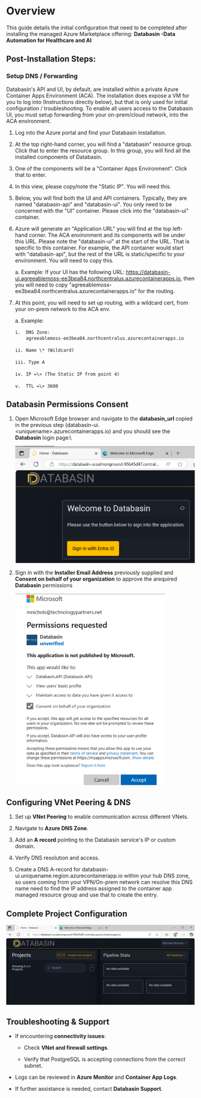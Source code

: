 # Overview

This guide details the initial configuration that need to be completed after installing the managed Azure Marketplace offering: **Databasin -Data Automation for Healthcare and AI**

## Post-Installation Steps:

### Setup DNS / Forwarding

Databasin's API and UI, by default, are installed within a private Azure
Container Apps Environment (ACA). The installation does expose a VM for
you to log into (Instructions directly below), but that is only used for
initial configuration / troubleshooting. To enable all users access to
the Databasin UI, you must setup forwarding from your on-prem/cloud
network, into the ACA environment.

1.  Log into the Azure portal and find your Databasin installation.

2.  At the top right-hand corner, you will find a "databasin" resource
    group. Click that to enter the resource group. In this group, you
    will find all the installed components of Databasin.

3.  One of the components will be a "Container Apps Environment". Click
    that to enter.

4.  In this view, please copy/note the "Static IP". You will need this.

5.  Below, you will find both the UI and API containers. Typically, they
    are named "databasin-api" and "databasin-ui". You only need to be
    concerned with the "UI" container. Please click into the
    "databasin-ui" container.

6.  Azure will generate an "Application URL" you will find at the top
    left-hand corner. The ACA environment and its components will be
    under this URL. Please note the "databasin-ui" at the start of the
    URL. That is specific to this container. For example, the API
    container would start with "databasin-api", but the rest of the URL
    is static/specific to your environment. You will need to copy this.

    a.  Example: If your UI has the following URL:
        https://databasin-ui.agreeablemoss-ee3bea84.northcentralus.azurecontainerapps.io,
        then you will need to copy
        "agreeablemoss-ee3bea84.northcentralus.azurecontainerapps.io"
        for the routing.

7.  At this point, you will need to set up routing, with a wildcard
    cert, from your on-prem network to the ACA env.

    a.  Example:

        i.  DNS Zone:
            agreeablemoss-ee3bea84.northcentralus.azurecontainerapps.io

        ii. Name \* (Wildcard)

        iii. Type A

        iv. IP =\> (The Static IP from point 4)

        v.  TTL =\> 3600

## Databasin Permissions Consent

1.  Open Microsoft Edge browser and navigate to the **databasin_url**
    copied in the previous step
    (databasin-ui.\<uniquename\>.azurecontainerapps.io) and you should
    see the **Databasin** login page:\
    
    ![](./post_install/media/image1.png)

2.  Sign in with the **Installer Email Address** previously supplied and **Consent on behalf of your organization** to approve the     arequired **Databasin** permissions

    ![](./post_install/media/image2.png)

## Configuring VNet Peering & DNS

1.  Set up **VNet Peering** to enable communication across different VNets.

2.  Navigate to **Azure DNS Zone**.

3.  Add an **A record** pointing to the Databasin service's IP or custom
    domain.

4.  Verify DNS resolution and access.

5.  Create a DNS A-record for
    databasin-ui.uniquename.region.azurecontainerapp.io within your hub
    DNS zone, so users coming from your VPN/On-prem network can resolve
    this DNS name need to find the IP address assigned to the container
    app managed resource group and use that to create the entry.

##  Complete Project Configuration

![](./post_install/media/image3.png)


## Troubleshooting & Support

- If encountering **connectivity issues**:

  - Check **VNet and firewall settings**.

  - Verify that PostgreSQL is accepting connections from the correct
    subnet.

- Logs can be reviewed in **Azure Monitor** and **Container App Logs**.

- If further assistance is needed, contact **Databasin Support**.
